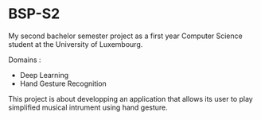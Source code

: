 # BSP-S2

My second bachelor semester project as a first year Computer Science student at the University of Luxembourg.

Domains : 
* Deep Learning
* Hand Gesture Recognition

This project is about developping an application that allows its user to play simplified musical intrument using hand gesture.